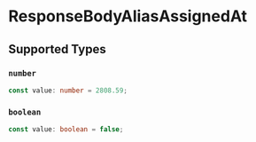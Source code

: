 # ResponseBodyAliasAssignedAt


## Supported Types

### `number`

```typescript
const value: number = 2808.59;
```

### `boolean`

```typescript
const value: boolean = false;
```

